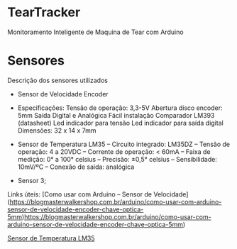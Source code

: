 # TearTracker
Monitoramento Inteligente de Maquina de Tear  com Arduino


# Sensores

Descrição dos sensores utilizados

- Sensor de Velocidade Encoder
- Especificações:
  Tensão de operação: 3,3-5V
  Abertura disco encoder: 5mm
  Saída Digital e Analógica
  Fácil instalação
  Comparador LM393 (datasheet)
  Led indicador para tensão
  Led indicador para saída digital
  Dimensões: 32 x 14 x 7mm

- Sensor de Temperatura LM35
    – Circuito integrado: LM35DZ
– Tensão de operação: 4 a 20VDC
– Corrente de operação: < 60mA
– Faixa de medição: 0° a 100° celsius
– Precisão: ±0,5° celsius
– Sensibilidade: 10mV/ºC
– Conexão de saída: analógica

- Sensor 3;

Links úteis:
[Como usar com Arduino – Sensor de Velocidade] (https://blogmasterwalkershop.com.br/arduino/como-usar-com-arduino-sensor-de-velocidade-encoder-chave-optica-5mm)https://blogmasterwalkershop.com.br/arduino/como-usar-com-arduino-sensor-de-velocidade-encoder-chave-optica-5mm)

[Sensor de Temperatura LM35](https://blogmasterwalkershop.com.br/arduino/como-usar-com-arduino-sensor-de-temperatura-lm35)
